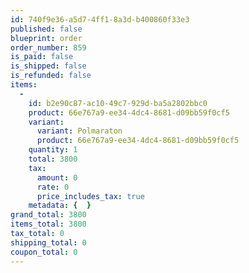 ```yaml
---
id: 740f9e36-a5d7-4ff1-8a3d-b400860f33e3
published: false
blueprint: order
order_number: 859
is_paid: false
is_shipped: false
is_refunded: false
items:
  -
    id: b2e90c87-ac10-49c7-929d-ba5a2802bbc0
    product: 66e767a9-ee34-4dc4-8681-d09bb59f0cf5
    variant:
      variant: Polmaraton
      product: 66e767a9-ee34-4dc4-8681-d09bb59f0cf5
    quantity: 1
    total: 3800
    tax:
      amount: 0
      rate: 0
      price_includes_tax: true
    metadata: {  }
grand_total: 3800
items_total: 3800
tax_total: 0
shipping_total: 0
coupon_total: 0
---
```

